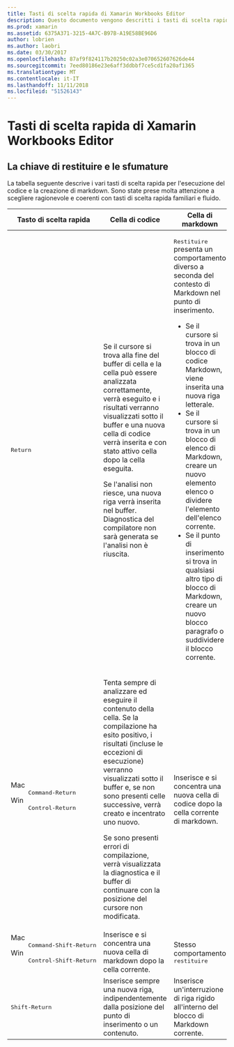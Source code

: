 ```yaml
---
title: Tasti di scelta rapida di Xamarin Workbooks Editor
description: Questo documento vengono descritti i tasti di scelta rapida disponibili per l'uso nell'editor di Xamarin Workbooks. In particolare, Cerca in vari modi, che viene usata la chiave Return.
ms.prod: xamarin
ms.assetid: 6375A371-3215-4A7C-B97B-A19E58BE96D6
author: lobrien
ms.author: laobri
ms.date: 03/30/2017
ms.openlocfilehash: 87af9f824117b20250c02a3e070652607626de44
ms.sourcegitcommit: 7eed80186e23e6aff3ddbbf7ce5cd1fa20af1365
ms.translationtype: MT
ms.contentlocale: it-IT
ms.lasthandoff: 11/11/2018
ms.locfileid: "51526143"
---
```

# <a name="xamarin-workbooks-editor-keyboard-shortcuts"></a>Tasti di scelta rapida di Xamarin Workbooks Editor

## <a name="the-return-key-and-its-nuances"></a>La chiave di restituire e le sfumature

La tabella seguente descrive i vari tasti di scelta rapida per l'esecuzione del codice e la creazione di markdown. Sono state prese molta attenzione a scegliere ragionevole e coerenti con tasti di scelta rapida familiari e fluido.

|Tasto di scelta rapida|Cella di codice|Cella di markdown|
|--- |--- |--- |
|<kbd>Return</kbd>|<p>Se il cursore si trova alla fine del buffer di cella e la cella può essere analizzata correttamente, verrà eseguito e i risultati verranno visualizzati sotto il buffer e una nuova cella di codice verrà inserita e con stato attivo cella dopo la cella eseguita.</p><p>Se l'analisi non riesce, una nuova riga verrà inserita nel buffer. Diagnostica del compilatore non sarà generata se l'analisi non è riuscita.</p>|<p><kbd>Restituire</kbd> presenta un comportamento diverso a seconda del contesto di Markdown nel punto di inserimento.</p><ul><li>Se il cursore si trova in un blocco di codice Markdown, viene inserita una nuova riga letterale.</li><li>Se il cursore si trova in un blocco di elenco di Markdown, creare un nuovo elemento elenco o dividere l'elemento dell'elenco corrente.</li><li>Se il punto di inserimento si trova in qualsiasi altro tipo di blocco di Markdown, creare un nuovo blocco paragrafo o suddividere il blocco corrente.</li></ul>|
|<dl><dt>Mac</dt><dd><kbd>Command‑Return</kbd></dd><dt>Win</dt><dd><kbd>Control‑Return</kbd></dd></dl>|<p>Tenta sempre di analizzare ed eseguire il contenuto della cella. Se la compilazione ha esito positivo, i risultati (incluse le eccezioni di esecuzione) verranno visualizzati sotto il buffer e, se non sono presenti celle successive, verrà creato e incentrato uno nuovo.</p><p>Se sono presenti errori di compilazione, verrà visualizzata la diagnostica e il buffer di continuare con la posizione del cursore non modificata.</p>|Inserisce e si concentra una nuova cella di codice dopo la cella corrente di markdown.|
|<dl><dt>Mac</dt><dd><kbd>Command‑Shift‑Return</kbd><dd><dt>Win</dt><dd><kbd>Control‑Shift‑Return</kbd></dd></dl>|Inserisce e si concentra una nuova cella di markdown dopo la cella corrente.|Stesso comportamento <kbd>restituire</kbd>|
|<kbd>Shift‑Return</kbd>|Inserisce sempre una nuova riga, indipendentemente dalla posizione del punto di inserimento o un contenuto.|Inserisce un'interruzione di riga rigido all'interno del blocco di Markdown corrente.|
